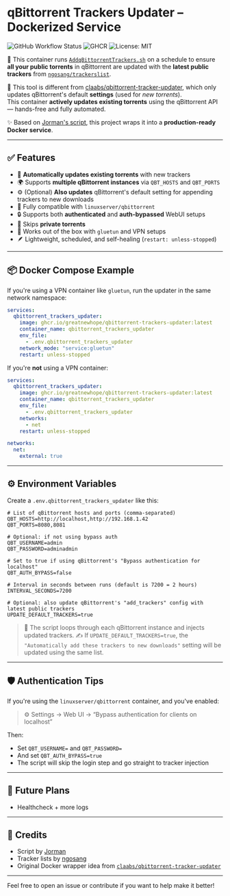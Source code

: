 # qBittorrent Trackers Updater – Dockerized Service

![GitHub Workflow Status](https://img.shields.io/github/actions/workflow/status/greatnewhope/docker-qbittorrent-trackers-injector/publish.yml?branch=main&label=build&style=flat-square)
![GHCR](https://img.shields.io/badge/GHCR-qbittorrent--trackers--updater-blue?logo=github&style=flat-square)
![License: MIT](https://img.shields.io/badge/License-MIT-yellow.svg?style=flat-square)

🚀 This container runs [`AddqBittorrentTrackers.sh`](https://github.com/Jorman/Scripts) on a schedule to ensure **all your public torrents** in qBittorrent are updated with the **latest public trackers** from [`ngosang/trackerslist`](https://github.com/ngosang/trackerslist).

📌 This tool is different from [claabs/qbittorrent-tracker-updater](https://github.com/claabs/qbittorrent-tracker-updater), which only updates qBittorrent's default **settings** (used for *new torrents*).  
This container **actively updates existing torrents** using the qBittorrent API — hands-free and fully automated.

✨ Based on [Jorman's script](https://github.com/Jorman/Scripts), this project wraps it into a **production-ready Docker service**.

---

## ✅ Features

- 🧠 **Automatically updates existing torrents** with new trackers
- 🌍 Supports **multiple qBittorrent instances** via `QBT_HOSTS` and `QBT_PORTS`
- ⚙️ (Optional) **Also updates** qBittorrent's default setting for appending trackers to new downloads
- 🐳 Fully compatible with `linuxserver/qbittorrent`
- 🔒 Supports both **authenticated** and **auth-bypassed** WebUI setups
- 🔎 Skips **private torrents**
- 🧩 Works out of the box with `gluetun` and VPN setups
- 🪶 Lightweight, scheduled, and self-healing (`restart: unless-stopped`)

---

## 📦 Docker Compose Example

If you're using a VPN container like `gluetun`, run the updater in the same network namespace:

```yaml
services:
  qbittorrent_trackers_updater:
    image: ghcr.io/greatnewhope/qbittorrent-trackers-updater:latest
    container_name: qbittorrent_trackers_updater
    env_file:
      - .env.qbittorrent_trackers_updater
    network_mode: "service:gluetun"
    restart: unless-stopped
```

If you're **not** using a VPN container:

```yaml
services:
  qbittorrent_trackers_updater:
    image: ghcr.io/greatnewhope/qbittorrent-trackers-updater:latest
    container_name: qbittorrent_trackers_updater
    env_file:
      - .env.qbittorrent_trackers_updater
    networks:
      - net
    restart: unless-stopped

networks:
  net:
    external: true
```

---

## ⚙️ Environment Variables

Create a `.env.qbittorrent_trackers_updater` like this:

```dotenv
# List of qBittorrent hosts and ports (comma-separated)
QBT_HOSTS=http://localhost,http://192.168.1.42
QBT_PORTS=8080,8081

# Optional: if not using bypass auth
QBT_USERNAME=admin
QBT_PASSWORD=adminadmin

# Set to true if using qBittorrent's "Bypass authentication for localhost"
QBT_AUTH_BYPASS=false

# Interval in seconds between runs (default is 7200 = 2 hours)
INTERVAL_SECONDS=7200

# Optional: also update qBittorrent's "add_trackers" config with latest public trackers
UPDATE_DEFAULT_TRACKERS=true
```

> 🔁 The script loops through each qBittorrent instance and injects updated trackers.
> ✍️ If `UPDATE_DEFAULT_TRACKERS=true`, the `"Automatically add these trackers to new downloads"` setting will be updated using the same list.

---

## 🛡️ Authentication Tips

If you're using the `linuxserver/qbittorrent` container, and you've enabled:

> ⚙️ Settings → Web UI → “Bypass authentication for clients on localhost”

Then:

- Set `QBT_USERNAME=` and `QBT_PASSWORD=`
- And set `QBT_AUTH_BYPASS=true`
- The script will skip the login step and go straight to tracker injection

---

## 🧊 Future Plans

- Healthcheck + more logs

---

## 🙏 Credits

- Script by [Jorman](https://github.com/Jorman/Scripts)
- Tracker lists by [ngosang](https://github.com/ngosang/trackerslist)
- Original Docker wrapper idea from [`claabs/qbittorrent-tracker-updater`](https://github.com/claabs/qbittorrent-tracker-updater)

---

Feel free to open an issue or contribute if you want to help make it better!
